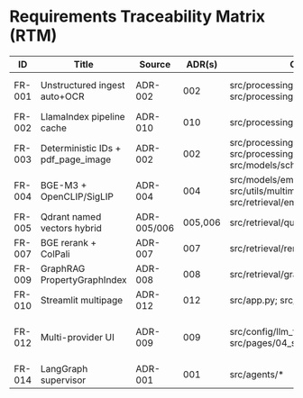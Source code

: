 # Requirements Traceability Matrix (RTM)

| ID | Title | Source | ADR(s) | Code file(s) | Test(s) | Verification | Status |
|----|-------|--------|--------|--------------|---------|--------------|--------|
| FR-001 | Unstructured ingest auto+OCR | ADR-002 | 002 | src/processing/document_processor.py; src/processing/utils.py | tests/unit/processing/test_document_processor_unit.py; tests/unit/processing/test_unstructured_transformation_config.py; tests/integration/test_ingestion_pipeline_pdf_images.py | test | Completed |
| FR-002 | LlamaIndex pipeline cache | ADR-010 | 010 | src/processing/document_processor.py | tests/unit/cache/test_ingestion_cache.py; tests/integration/test_ingestion_pipeline_pdf_images.py | test+analysis | Completed |
| FR-003 | Deterministic IDs + pdf_page_image | ADR-002 | 002 | src/processing/document_processor.py; src/processing/pdf_pages.py; src/models/schemas.py | tests/unit/processing/test_pdf_pages_unit.py; tests/unit/processing/test_deterministic_ids_unit.py; tests/integration/test_ingestion_pipeline_pdf_images.py | test | Completed |
| FR-004 | BGE-M3 + OpenCLIP/SigLIP | ADR-004 | 004 | src/models/embeddings.py; src/utils/multimodal.py; src/retrieval/embeddings.py | tests/unit/models/*; tests/unit/utils/test_multimodal.py; tests/integration/test_unified_embeddings_in_retrieval_integration.py | test | Completed |
| FR-005 | Qdrant named vectors hybrid | ADR-005/006 | 005,006 | src/retrieval/query_engine.py | tests_retrieval/* | test | Planned |
| FR-007 | BGE rerank + ColPali | ADR-007 | 007 | src/retrieval/reranking.py | tests_rerank/* | test | Planned |
| FR-009 | GraphRAG PropertyGraphIndex | ADR-008 | 008 | src/retrieval/graph_config.py | tests_graph/* | test | Planned |
| FR-010 | Streamlit multipage | ADR-012 | 012 | src/app.py; src/pages/04_settings.py | tests/unit/test_integrations_runtime.py; tests/integration/test_settings_page.py | inspection | Completed |
| FR-012 | Multi-provider UI | ADR-009 | 009 | src/config/llm_factory.py; src/pages/04_settings.py | tests/unit/test_llm_factory.py; tests/unit/test_llm_factory_extended.py; tests/unit/test_integrations_runtime.py; tests/integration/test_settings_page.py | test | Completed |
| FR-014 | LangGraph supervisor | ADR-001 | 001 | src/agents/* | tests_agents/* | test | In repo |
